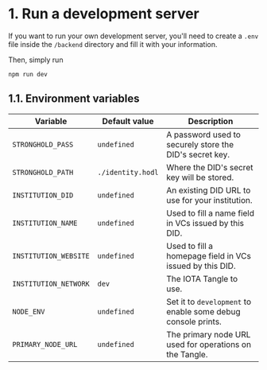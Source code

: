 # 1. Run a development server

If you want to run your own development server, you'll need to create a `.env` file inside the `/backend` directory and fill it with your information.

Then, simply run

```shell
npm run dev
```

## 1.1. Environment variables

| Variable              | Default value     | Description                                                  |
| --------------------- | ----------------- | ------------------------------------------------------------ |
| `STRONGHOLD_PASS`     | `undefined`       | A password used to securely store the DID's secret key.      |
| `STRONGHOLD_PATH`     | `./identity.hodl` | Where the DID's secret key will be stored.                   |
| `INSTITUTION_DID`     | `undefined`       | An existing DID URL to use for your institution.             |
| `INSTITUTION_NAME`    | `undefined`       | Used to fill a name field in VCs issued by this DID.         |
| `INSTITUTION_WEBSITE` | `undefined`       | Used to fill a homepage field in VCs issued by this DID.     |
| `INSTITUTION_NETWORK` | `dev`             | The IOTA Tangle to use.                                      |
| `NODE_ENV`            | `undefined`       | Set it to `development` to enable some debug console prints. |
| `PRIMARY_NODE_URL`    | `undefined`       | The primary node URL used for operations on the Tangle.      |